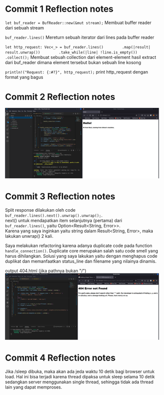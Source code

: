 # Commit 1 Reflection notes
`let buf_reader = BufReader::new(&mut stream);`
Membuat buffer reader dari sebuah stream
<br/>

`buf_reader.lines()`
Mereturn sebuah iterator dari lines pada buffer reader
<br/>

`let http_request: Vec<_> = buf_reader.lines()`
`        .map(|result| result.unwrap())`
`        .take_while(|line| !line.is_empty())`
`        .collect();`
Membuat sebuah collection dari element-element hasil extract dari buf_reader dimana element tersebut bukan sebuah line kosong
<br/>

`println!("Request: {:#?}", http_request);`
print http_request dengan format yang bagus

# Commit 2 Reflection notes
![hello from rust](reflection2.png "hello from rust")

# Commit 3 Reflection notes
Split response dilakukan oleh code `buf_reader.lines().next().unwrap().unwrap();`.<br/>
next() untuk mendapatkan item selanjutnya (pertama) dari `buf_reader.lines()`, yaitu Option<Result<String, Error>>.<br/>
Karena yang saya inginkan yaitu string dalam Result<String, Error>, maka lakukan unwrap() 2 kali.

Saya melakukan refactoring karena adanya duplicate code pada function `handle_connection()`. Duplicate core merupakan salah satu code smell yang harus dihilangkan. Solusi yang saya lakukan yaitu dengan menghapus code duplikat dan memanfaatkan status_line dan filename yang nilainya dinamis.

output 404.html (jika pathnya bukan "/")
![404 error page](reflection3.png "404 error page")

# Commit 4 Reflection notes
Jika /sleep dibuka, maka akan ada jeda waktu 10 detik bagi browser untuk load. Hal ini bisa terjadi karena thread dipaksa untuk sleep selama 10 detik sedangkan server menggunakan single thread, sehingga tidak ada thread lain yang dapat memproses.